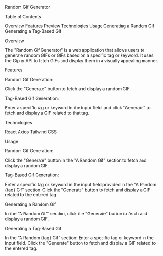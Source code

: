 Random Gif Generator

Table of Contents

Overview
Features
Preview
Technologies
Usage
Generating a Random Gif
Generating a Tag-Based Gif

Overview

The "Random Gif Generator" is a web application that allows users to generate random GIFs or GIFs based on a specific tag or keyword. It uses the Giphy API to fetch GIFs and display them in a visually appealing manner.

Features

Random Gif Generation:

Click the "Generate" button to fetch and display a random GIF.

Tag-Based Gif Generation:

Enter a specific tag or keyword in the input field, and click "Generate" to fetch and display a GIF related to that tag.

Technologies

React
Axios
Tailwind CSS

Usage

Random Gif Generation:

Click the "Generate" button in the "A Random Gif" section to fetch and display a random GIF.

Tag-Based Gif Generation:

Enter a specific tag or keyword in the input field provided in the "A Random {tag} Gif" section.
Click the "Generate" button to fetch and display a GIF related to the entered tag.

Generating a Random Gif

In the "A Random Gif" section, click the "Generate" button to fetch and display a random GIF.

Generating a Tag-Based Gif

In the "A Random {tag} Gif" section:
Enter a specific tag or keyword in the input field.
Click the "Generate" button to fetch and display a GIF related to the entered tag.
